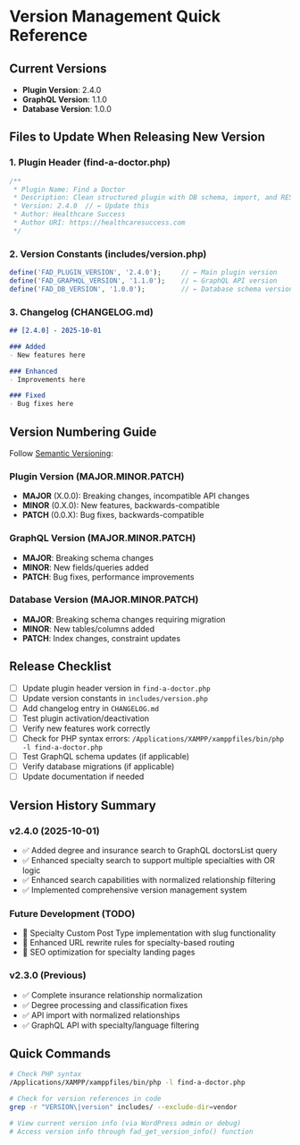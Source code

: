 # Version Management Quick Reference

## Current Versions
- **Plugin Version**: 2.4.0
- **GraphQL Version**: 1.1.0
- **Database Version**: 1.0.0

## Files to Update When Releasing New Version

### 1. Plugin Header (find-a-doctor.php)
```php
/**
 * Plugin Name: Find a Doctor
 * Description: Clean structured plugin with DB schema, import, and REST API.
 * Version: 2.4.0  // ← Update this
 * Author: Healthcare Success
 * Author URI: https://healthcaresuccess.com
 */
```

### 2. Version Constants (includes/version.php)
```php
define('FAD_PLUGIN_VERSION', '2.4.0');     // ← Main plugin version
define('FAD_GRAPHQL_VERSION', '1.1.0');    // ← GraphQL API version  
define('FAD_DB_VERSION', '1.0.0');         // ← Database schema version
```

### 3. Changelog (CHANGELOG.md)
```markdown
## [2.4.0] - 2025-10-01

### Added
- New features here

### Enhanced  
- Improvements here

### Fixed
- Bug fixes here
```

## Version Numbering Guide

Follow [Semantic Versioning](https://semver.org/):

### Plugin Version (MAJOR.MINOR.PATCH)
- **MAJOR** (X.0.0): Breaking changes, incompatible API changes
- **MINOR** (0.X.0): New features, backwards-compatible
- **PATCH** (0.0.X): Bug fixes, backwards-compatible

### GraphQL Version (MAJOR.MINOR.PATCH)
- **MAJOR**: Breaking schema changes
- **MINOR**: New fields/queries added
- **PATCH**: Bug fixes, performance improvements

### Database Version (MAJOR.MINOR.PATCH)
- **MAJOR**: Breaking schema changes requiring migration
- **MINOR**: New tables/columns added
- **PATCH**: Index changes, constraint updates

## Release Checklist

- [ ] Update plugin header version in `find-a-doctor.php`
- [ ] Update version constants in `includes/version.php`
- [ ] Add changelog entry in `CHANGELOG.md`
- [ ] Test plugin activation/deactivation
- [ ] Verify new features work correctly
- [ ] Check for PHP syntax errors: `/Applications/XAMPP/xamppfiles/bin/php -l find-a-doctor.php`
- [ ] Test GraphQL schema updates (if applicable)
- [ ] Verify database migrations (if applicable)
- [ ] Update documentation if needed

## Version History Summary

### v2.4.0 (2025-10-01)
- ✅ Added degree and insurance search to GraphQL doctorsList query
- ✅ Enhanced specialty search to support multiple specialties with OR logic
- ✅ Enhanced search capabilities with normalized relationship filtering
- ✅ Implemented comprehensive version management system

### Future Development (TODO)
- 🔲 Specialty Custom Post Type implementation with slug functionality
- 🔲 Enhanced URL rewrite rules for specialty-based routing
- 🔲 SEO optimization for specialty landing pages

### v2.3.0 (Previous)
- ✅ Complete insurance relationship normalization
- ✅ Degree processing and classification fixes
- ✅ API import with normalized relationships
- ✅ GraphQL API with specialty/language filtering

## Quick Commands

```bash
# Check PHP syntax
/Applications/XAMPP/xamppfiles/bin/php -l find-a-doctor.php

# Check for version references in code
grep -r "VERSION\|version" includes/ --exclude-dir=vendor

# View current version info (via WordPress admin or debug)
# Access version info through fad_get_version_info() function
```